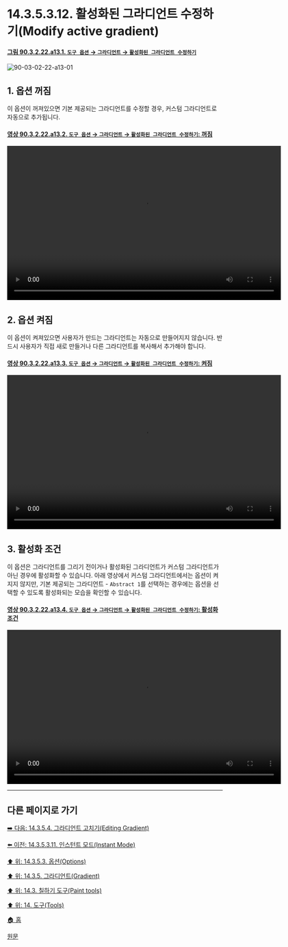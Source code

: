 # 14.3.5.3.12. 활성화된 그라디언트 수정하기(Modify active gradient)

<a id="90-03-02-22-a13-01"></a>

#### [그림 90.3.2.22.a13.1. `도구 옵션` → `그라디언트` → `활성화된 그라디언트 수정하기`](./90-03-02-22-gradient.md#90-03-02-22-a13-01)
![90-03-02-22-a13-01](https://github.com/wonder13662/gimp/assets/15767104/9a45ef0e-9a74-4265-a2e8-795cb879905b)

## 1. 옵션 꺼짐
이 옵션이 꺼져있으면 기본 제공되는 그라디언트를 수정할 경우, 커스텀 그라디언트로 자동으로 추가됩니다.

<a id="90-03-02-22-a13-02"></a>

#### [영상 90.3.2.22.a13.2. `도구 옵션` → `그라디언트` → `활성화된 그라디언트 수정하기`: 꺼짐](./90-03-02-22-gradient.md#90-03-02-22-a13-02)
<video controls="controls" width="640" height="360" src="https://github.com/wonder13662/gimp/assets/15767104/e5924edb-2e34-4422-8041-2dd0fa14115e"></video>

## 2. 옵션 켜짐
이 옵션이 켜져있으면 사용자가 만드는 그라디언트는 자동으로 만들어지지 않습니다. 반드시 사용자가 직접 새로 만들거나 다른 그라디언트를 복사해서 추가해야 합니다.

<a id="90-03-02-22-a13-03"></a>

#### [영상 90.3.2.22.a13.3. `도구 옵션` → `그라디언트` → `활성화된 그라디언트 수정하기`: 켜짐](./90-03-02-22-gradient.md#90-03-02-22-a13-03)
<video controls="controls" width="640" height="360" src="https://github.com/wonder13662/gimp/assets/15767104/a42f89c7-5585-466a-add0-b52720d5ddad"></video>

## 3. 활성화 조건
이 옵션은 그라디언트를 그리기 전이거나 활성화된 그라디언트가 커스텀 그라디언트가 아닌 경우에 활성화할 수 있습니다. 아래 영상에서 커스텀 그라디언트에서는 옵션이 켜지지 않지만, 기본 제공되는 그라디언트 - `Abstract 1`를 선택하는 경우에는 옵션을 선택할 수 있도록 활성화되는 모습을 확인할 수 있습니다.

<a id="90-03-02-22-a13-04"></a>

#### [영상 90.3.2.22.a13.4. `도구 옵션` → `그라디언트` → `활성화된 그라디언트 수정하기`: 활성화 조건](./90-03-02-22-gradient.md#90-03-02-22-a13-04)
<video controls="controls" width="640" height="360" src="https://github.com/wonder13662/gimp/assets/15767104/e3e2f5b5-3bbb-4016-a7bf-8f6574ceda4a"></video>

***

## 다른 페이지로 가기

[➡️ 다음: 14.3.5.4. 그라디언트 고치기(Editing Gradient)](./14-03-05-04-00-editing_gradient.md)

[⬅️ 이전: 14.3.5.3.11. 인스턴트 모드(Instant Mode)](./14-03-05-03-11-instant_mode.md)

[⬆️ 위: 14.3.5.3. 옵션(Options)](./14-03-05-03-00-options.md)

[⬆️ 위: 14.3.5. 그라디언트(Gradient)](./14-03-05-00-gradient.md)

[⬆️ 위: 14.3. 칠하기 도구(Paint tools)](./14-03-00-paint_tools.md)

[⬆️ 위: 14. 도구(Tools)](./14-00-tools.md)

[🏠 홈](./00-home.md)

[원문](https://docs.gimp.org/2.10/ko/gimp-tool-bucket-fill.html#idm12721)

